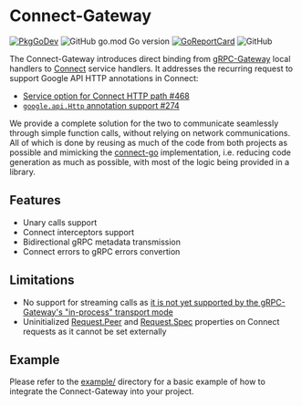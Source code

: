 # Connect-Gateway

[![PkgGoDev](https://pkg.go.dev/badge/go.vallahaye.net/connect-gateway)](https://pkg.go.dev/go.vallahaye.net/connect-gateway) ![GitHub go.mod Go version](https://img.shields.io/github/go-mod/go-version/vallahaye/connect-gateway) [![GoReportCard](https://goreportcard.com/badge/github.com/vallahaye/connect-gateway)](https://goreportcard.com/badge/github.com/vallahaye/connect-gateway) ![GitHub](https://img.shields.io/github/license/vallahaye/connect-gateway)

The Connect-Gateway introduces direct binding from [gRPC-Gateway](https://grpc-ecosystem.github.io/grpc-gateway/) local handlers to [Connect](https://connect.build/) service handlers. It addresses the recurring request to support Google API HTTP annotations in Connect:

- [Service option for Connect HTTP path #468](https://github.com/bufbuild/connect-go/issues/468)
- [`google.api.Http` annotation support #274](https://github.com/bufbuild/connect-go/issues/274)

We provide a complete solution for the two to communicate seamlessly through simple function calls, without relying on network communications. All of which is done by reusing as much of the code from both projects as possible and mimicking the [connect-go](https://github.com/bufbuild/connect-go) implementation, i.e. reducing code generation as much as possible, with most of the logic being provided in a library.

## Features

- Unary calls support
- Connect interceptors support
- Bidirectional gRPC metadata transmission
- Connect errors to gRPC errors convertion

## Limitations

- No support for streaming calls as [it is not yet supported by the gRPC-Gateway's "in-process" transport mode](https://github.com/grpc-ecosystem/grpc-gateway/blob/main/protoc-gen-grpc-gateway/internal/gengateway/template.go#L609)
- Uninitialized [Request.Peer](https://pkg.go.dev/github.com/bufbuild/connect-go#Request.Peer) and [Request.Spec](https://pkg.go.dev/github.com/bufbuild/connect-go#Request.Spec) properties on Connect requests as it cannot be set externally

## Example

Please refer to the [example/](https://github.com/vallahaye/connect-gateway/tree/main/example) directory for a basic example of how to integrate the Connect-Gateway into your project.
